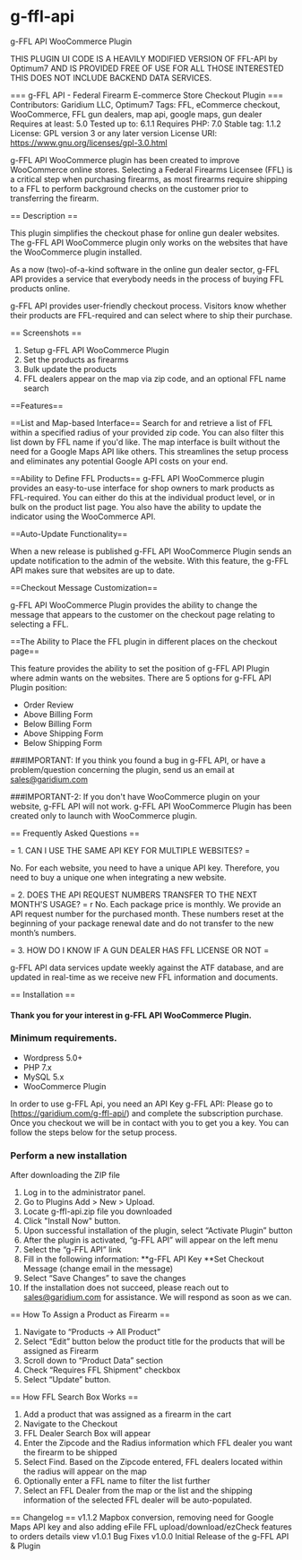 # g-ffl-api
g-FFL API WooCommerce Plugin

THIS PLUGIN UI CODE IS A HEAVILY MODIFIED VERSION OF FFL-API by Optimum7
AND IS PROVIDED FREE OF USE FOR ALL THOSE INTERESTED THIS DOES NOT INCLUDE BACKEND DATA SERVICES.

=== g-FFL API - Federal Firearm E-commerce Store Checkout Plugin ===
Contributors: Garidium LLC, Optimum7
Tags: FFL, eCommerce checkout, WooCommerce, FFL gun dealers, map api, google maps, gun dealer
Requires at least: 5.0
Tested up to: 6.1.1
Requires PHP: 7.0
Stable tag: 1.1.2
License: GPL version 3 or any later version
License URI: https://www.gnu.org/licenses/gpl-3.0.html


g-FFL API WooCommerce plugin has been created to improve WooCommerce online stores. Selecting a Federal Firearms Licensee (FFL) is a critical step when purchasing firearms, as most firearms require shipping to a FFL to perform background checks on the customer prior to transferring the firearm.


== Description ==

This plugin simplifies the checkout phase for online gun dealer websites. The g-FFL API WooCommerce plugin only works on the websites that have the WooCommerce plugin installed. 

As a now (two)-of-a-kind software in the online gun dealer sector, g-FFL API provides a service that everybody needs in the process of buying FFL products online.

g-FFL API provides user-friendly checkout process. Visitors know whether their products are FFL-required and can select where to ship their purchase.

== Screenshots ==

1. Setup g-FFL API WooCommerce Plugin
2. Set the products as firearms
3. Bulk update the products
4. FFL dealers appear on the map via zip code, and an optional FFL name search

==Features==

==List and Map-based Interface==
Search for and retrieve a list of FFL within a specified radius of your provided zip code. You can also filter this list down by FFL name if you'd like. The map interface is built without the need for a Google Maps API like others. This streamlines the setup process and eliminates any potential Google API costs on your end.

==Ability to Define FFL Products==
g-FFL API WooCommerce plugin provides an easy-to-use interface for shop owners to mark products as FFL-required. You can either do this at the individual product level, or in bulk on the product list page. You also have the ability to update the indicator using the WooCommerce API. 


==Auto-Update Functionality==

When a new release is published g-FFL API WooCommerce Plugin sends an update notification to the admin of the website. With this feature, the g-FFL API makes sure that websites are up to date.

==Checkout Message Customization==

g-FFL API WooCommerce Plugin provides the ability to change the message that appears to the customer on the checkout page relating to selecting a FFL.

==The Ability to Place the FFL plugin in different places on the checkout page==

This feature provides the ability to set the position of g-FFL API Plugin where admin wants on the websites. There are 5 options for g-FFL API Plugin position:
* Order Review
* Above Billing Form
* Below Billing Form
* Above Shipping Form
* Below Shipping Form


###IMPORTANT:
If you think you found a bug in  g-FFL API, or have a problem/question concerning the plugin, send us an email at sales@garidium.com

###IMPORTANT-2:
If you don't have WooCommerce plugin on your website, g-FFL API will not work. g-FFL API WooCommerce Plugin has been created only to launch with WooCommerce plugin.


== Frequently Asked Questions ==


= 1. CAN I USE THE SAME API KEY FOR MULTIPLE WEBSITES? =

No. For each website, you need to have a unique API key. Therefore, you need to buy a unique one when integrating a new website.

= 2. DOES THE API REQUEST NUMBERS TRANSFER TO THE NEXT MONTH'S USAGE? =
r
No. Each package price is monthly. We provide an API request number for the purchased month. These numbers reset at the beginning of your package renewal date and do not transfer to the new month’s numbers.


= 3. HOW DO I KNOW IF A GUN DEALER HAS FFL LICENSE OR NOT =

g-FFL API data services update weekly against the ATF database, and are updated in real-time as we receive new FFL information and documents.



== Installation ==


#### Thank you for your interest in g-FFL API WooCommerce Plugin.

### Minimum requirements.
*   Wordpress 5.0+
*   PHP 7.x
*   MySQL 5.x
*   WooCommerce Plugin

In order to use g-FFL Api, you need an API Key
g-FFL API: Please go to [https://garidium.com/g-ffl-api/) and complete the subscription purchase. Once you checkout we will be in contact with you to get you a key.
You can follow the steps below for the setup process.

### Perform a new installation
After downloading the ZIP file 

1. Log in to the administrator panel.
2. Go to Plugins Add > New > Upload.
3. Locate g-ffl-api.zip file you downloaded
4. Click "Install Now" button.
5. Upon successful installation of the plugin, select “Activate Plugin” button
6. After the plugin is activated,  “g-FFL API” will appear on the left menu
7. Select the “g-FFL API” link
8. Fill in the following information:
**g-FFL API Key
**Set Checkout Message (change email in the message)
9. Select “Save Changes” to save the changes
10. If the installation does not succeed, please reach out to sales@garidium.com for assistance. We will respond as soon as we can.


== How To Assign a Product as Firearm ==
1. Navigate to “Products -> All Product”
2. Select “Edit” button below the product title for the products that will be assigned as Firearm
3. Scroll down to “Product Data” section
4. Check “Requires FFL Shipment" checkbox
5. Select “Update” button.


== How FFL Search Box Works ==
1. Add a product that was assigned as a firearm in the cart
2. Navigate to the Checkout
3. FFL Dealer Search Box will appear
4. Enter the Zipcode and the Radius information which FFL dealer you want the firearm to be shipped
5. Select Find. Based on the Zipcode entered, FFL dealers located within the radius will appear on the map
6. Optionally enter a FFL name to filter the list further
7. Select an FFL Dealer from the map or the list and the shipping information of the selected FFL dealer will be auto-populated.

== Changelog ==
v1.1.2 Mapbox conversion, removing need for Google Maps API key and also adding eFile FFL upload/download/ezCheck features to orders details view
v1.0.1 Bug Fixes
v1.0.0 Initial Release of the g-FFL API & Plugin
